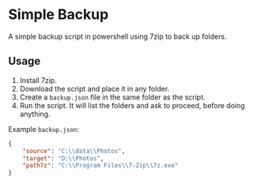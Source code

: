# Simple Backup

A simple backup script in powershell using 7zip to back up folders.

## Usage

1. Install 7zip.
2. Download the script and place it in any folder.
3. Create a `backup.json` file in the same folder as the script.
4. Run the script. It will list the folders and ask to proceed, before doing anything.

Example `backup.json`:

```json
{
    "source": "C:\\data\\Photos",
    "target": "D:\\Photos",
    "path7z": "C:\\Program Files\\7-Zip\\7z.exe"
}
```